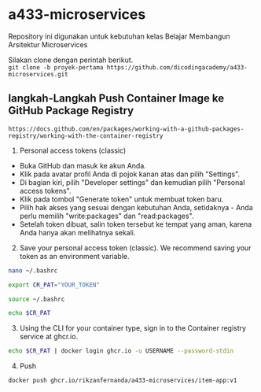 # a433-microservices
Repository ini digunakan untuk kebutuhan kelas Belajar Membangun Arsitektur Microservices

Silakan clone dengan perintah berikut.<br>
`git clone -b proyek-pertama https://github.com/dicodingacademy/a433-microservices.git`


## langkah-Langkah Push Container Image ke GitHub Package Registry
```
https://docs.github.com/en/packages/working-with-a-github-packages-registry/working-with-the-container-registry
```
1. Personal access tokens (classic)

- Buka GitHub dan masuk ke akun Anda.
- Klik pada avatar profil Anda di pojok kanan atas dan pilih "Settings".
- Di bagian kiri, pilih "Developer settings" dan kemudian pilih "Personal access tokens".
- Klik pada tombol "Generate token" untuk membuat token baru.
- Pilih hak akses yang sesuai dengan kebutuhan Anda, setidaknya - Anda perlu memilih "write:packages" dan "read:packages".
- Setelah token dibuat, salin token tersebut ke tempat yang aman, karena Anda hanya akan melihatnya sekali.

2. Save your personal access token (classic). We recommend saving your token as an environment variable.
```sh
nano ~/.bashrc

export CR_PAT="YOUR_TOKEN"

source ~/.bashrc

echo $CR_PAT
```
3. Using the CLI for your container type, sign in to the Container registry service at ghcr.io.
```sh
echo $CR_PAT | docker login ghcr.io -u USERNAME --password-stdin
```
4. Push
```sh
docker push ghcr.io/rikzanfernanda/a433-microservices/item-app:v1
```